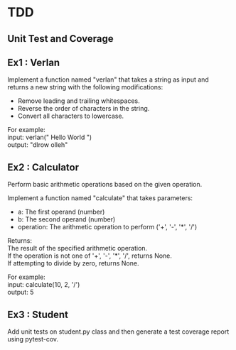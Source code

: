 # TDD

## Unit Test and Coverage

## Ex1 : Verlan
Implement a function named "verlan" that takes a string as input and returns a new string
with the following modifications:
- Remove leading and trailing whitespaces.
- Reverse the order of characters in the string.
- Convert all characters to lowercase.

For example:\
input: verlan("  Hello World  ")\
output: "dlrow olleh"

## Ex2 : Calculator
Perform basic arithmetic operations based on the given operation.

Implement a function named "calculate" that takes parameters:
  - a: The first operand (number)
  - b: The second operand (number)
  - operation: The arithmetic operation to perform ('+', '-', '*', '/')

Returns:\
 The result of the specified arithmetic operation.\
 If the operation is not one of '+', '-', '*', '/', returns None.\
 If attempting to divide by zero, returns None.

For example:\
  input: calculate(10, 2, '/')\
  output: 5

## Ex3 : Student
Add unit tests on student.py class and then generate a test coverage report using pytest-cov.
